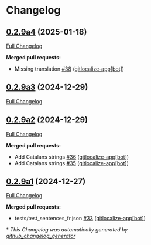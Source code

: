 # Changelog

## [0.2.9a4](https://github.com/OpenVoiceOS/ovos-solver-YesNo-plugin/tree/0.2.9a4) (2025-01-18)

[Full Changelog](https://github.com/OpenVoiceOS/ovos-solver-YesNo-plugin/compare/0.2.9a3...0.2.9a4)

**Merged pull requests:**

- Missing translation [\#38](https://github.com/OpenVoiceOS/ovos-solver-YesNo-plugin/pull/38) ([gitlocalize-app[bot]](https://github.com/apps/gitlocalize-app))

## [0.2.9a3](https://github.com/OpenVoiceOS/ovos-solver-YesNo-plugin/tree/0.2.9a3) (2024-12-29)

[Full Changelog](https://github.com/OpenVoiceOS/ovos-solver-YesNo-plugin/compare/0.2.9a2...0.2.9a3)

## [0.2.9a2](https://github.com/OpenVoiceOS/ovos-solver-YesNo-plugin/tree/0.2.9a2) (2024-12-29)

[Full Changelog](https://github.com/OpenVoiceOS/ovos-solver-YesNo-plugin/compare/0.2.9a1...0.2.9a2)

**Merged pull requests:**

- Add Catalans strings [\#36](https://github.com/OpenVoiceOS/ovos-solver-YesNo-plugin/pull/36) ([gitlocalize-app[bot]](https://github.com/apps/gitlocalize-app))
- Add Catalans strings [\#35](https://github.com/OpenVoiceOS/ovos-solver-YesNo-plugin/pull/35) ([gitlocalize-app[bot]](https://github.com/apps/gitlocalize-app))

## [0.2.9a1](https://github.com/OpenVoiceOS/ovos-solver-YesNo-plugin/tree/0.2.9a1) (2024-12-27)

[Full Changelog](https://github.com/OpenVoiceOS/ovos-solver-YesNo-plugin/compare/0.2.8...0.2.9a1)

**Merged pull requests:**

- tests/test\_sentences\_fr.json [\#33](https://github.com/OpenVoiceOS/ovos-solver-YesNo-plugin/pull/33) ([gitlocalize-app[bot]](https://github.com/apps/gitlocalize-app))



\* *This Changelog was automatically generated by [github_changelog_generator](https://github.com/github-changelog-generator/github-changelog-generator)*
